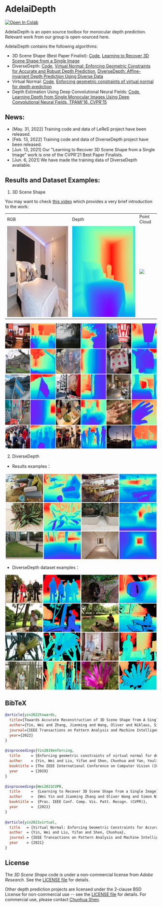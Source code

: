 # AdelaiDepth
[![Open In Colab](https://colab.research.google.com/assets/colab-badge.svg)](https://colab.research.google.com/drive/1rDLZBtiUgsFJrrL-xOgTVWxj6PMK9swq?usp=sharing)

AdelaiDepth is an open source toolbox for monocular depth prediction. Relevant work from our group is open-sourced here.

AdelaiDepth contains the following algorithms:

* 3D Scene Shape (Best Paper Finalist): [Code](https://github.com/aim-uofa/AdelaiDepth/tree/main/LeReS), [Learning to Recover 3D Scene Shape from a Single Image](https://arxiv.org/abs/2012.09365)
* DiverseDepth: [Code](https://github.com/YvanYin/DiverseDepth), [Virtual Normal: Enforcing Geometric Constraints for Accurate and Robust Depth Prediction](https://arxiv.org/abs/2103.04216), [DiverseDepth: Affine-invariant Depth Prediction Using Diverse Data](https://arxiv.org/abs/2002.00569)
* Virtual Normal: [Code](https://github.com/YvanYin/VNL_Monocular_Depth_Prediction),  [Enforcing geometric constraints of virtual normal for depth prediction](https://arxiv.org/abs/1907.12209)
* Depth Estimation Using Deep Convolutional Neural Fields: [Code](https://bitbucket.org/fayao/dcnf-fcsp/src/master/), [Learning Depth from Single Monocular Images Using Deep Convolutional Neural Fields, TPAMI'16, CVPR'15](https://arxiv.org/abs/1502.07411)

## News:

* [May. 31, 2022] Training code and data of LeReS project have been released.
* [Feb. 13, 2022] Training code and data of DiverseDepth project have been released.
* [Jun. 13, 2021] Our "Learning to Recover 3D Scene Shape from a Single Image" work is one of the CVPR'21 Best Paper Finalists.
* [Jun. 6, 2021] We have made the training data of DiverseDepth available.

## Results and Dataset Examples:
1. 3D Scene Shape
  
 You may want to check [this video](http://www.youtube.com/watch?v=UuT5_GK_TWk) which provides a very brief introduction to the work:

<table>
  <tr>
    <td>RGB</td>
     <td>Depth</td>
     <td>Point Cloud</td>
  </tr>
  <tr>
    <td><img src="examples/2-rgb.jpg" height=300></td>  
    <td><img src="examples/2.jpg" height=300></td>
    <td><img src="examples/2.gif"  height=300></td>
  </tr>
 </table>


![Depth](./examples/depth.png)

2. DiverseDepth

* Results examples：

![Depth](./examples/diverse_depth.jpg)

* DiverseDepth dataset examples：

![DiverseDepth dataset](./examples/diversedepth_dataset_examples.png)

## BibTeX

```BibTeX
@article{yin2022towards,
  title={Towards Accurate Reconstruction of 3D Scene Shape from A Single Monocular Image},
  author={Yin, Wei and Zhang, Jianming and Wang, Oliver and Niklaus, Simon and Chen, Simon and Liu, Yifan and Shen, Chunhua},
  journal={IEEE Transactions on Pattern Analysis and Machine Intelligence (TPAMI)},
  year={2022}
}

@inproceedings{Yin2019enforcing,
  title     = {Enforcing geometric constraints of virtual normal for depth prediction},
  author    = {Yin, Wei and Liu, Yifan and Shen, Chunhua and Yan, Youliang},
  booktitle = {The IEEE International Conference on Computer Vision (ICCV)},
  year      = {2019}
}

@inproceedings{Wei2021CVPR,
  title     =  {Learning to Recover 3D Scene Shape from a Single Image},
  author    =  {Wei Yin and Jianming Zhang and Oliver Wang and Simon Niklaus and Long Mai and Simon Chen and Chunhua Shen},
  booktitle =  {Proc. IEEE Conf. Comp. Vis. Patt. Recogn. (CVPR)},
  year      =  {2021}
}

@article{yin2021virtual,
  title   = {Virtual Normal: Enforcing Geometric Constraints for Accurate and Robust Depth Prediction},
  author  = {Yin, Wei and Liu, Yifan and Shen, Chunhua},
  journal = {IEEE Transactions on Pattern Analysis and Machine Intelligence (TPAMI)},
  year    = {2021}
}
```



## License

The *3D Scene Shape* code is under a non-commercial license from *Adobe Research*. See the [LICENSE file](LeReS/LICENSE) for details.

Other depth prediction projects are licensed under the 2-clause BSD License for non-commercial use -- see the [LICENSE file](LICENSE) for details. For commercial use, please contact [Chunhua Shen](https://cshen.github.io).
